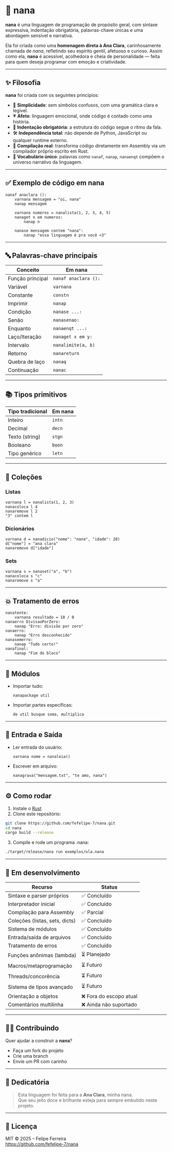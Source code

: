 # 🌸 nana

**nana** é uma linguagem de programação de propósito geral, com sintaxe expressiva, indentação obrigatória, palavras-chave únicas e uma abordagem sensível e narrativa. 

Ela foi criada como uma **homenagem direta à Ana Clara**, carinhosamente chamada de *nana*, refletindo seu espírito gentil, afetuoso e curioso. Assim como ela, **nana** é acessível, acolhedora e cheia de personalidade — feita para quem deseja programar com emoção e criatividade.

---

## ✨ Filosofia

**nana** foi criada com os seguintes princípios:

- 🌱 **Simplicidade**: sem símbolos confusos, com uma gramática clara e legível.
- 💗 **Afeto**: linguagem emocional, onde código é contado como uma história.
- 📐 **Indentação obrigatória**: a estrutura do código segue o ritmo da fala.
- 🛠️ **Independência total**: não depende de Python, JavaScript ou qualquer runtime externo.
- 🧠 **Compilação real**: transforma código diretamente em Assembly via um compilador próprio escrito em Rust.
- 🎀 **Vocabulário único**: palavras como `nanaf`, `nanap`, `nanaenqt` compõem o universo narrativo da linguagem.

---

## ✅ Exemplo de código em nana

```nana
nanaf anaclara ():
    varnana mensagem = "oi, nana"
    nanap mensagem

    varnana numeros = nanalista(1, 2, 3, 4, 5)
    nanaget n em numeros:
        nanap n

    nanase mensagem contem "nana":
        nanap "essa linguagem é pra você <3"
```

---

## 🔤 Palavras-chave principais

| Conceito        | Em nana         |
|----------------|-----------------|
| Função principal | `nanaf anaclara ():` |
| Variável       | `varnana`       |
| Constante      | `constn`        |
| Imprimir       | `nanap`         |
| Condição       | `nanase ...:`   |
| Senão          | `nanasenao:`    |
| Enquanto       | `nanaenqt ...:` |
| Laço/Iteração  | `nanaget x em y:` |
| Intervalo      | `nanalimite(a, b)` |
| Retorno        | `nanareturn`    |
| Quebra de laço | `nanaq`         |
| Continuação    | `nanac`         |

---

## 📚 Tipos primitivos

| Tipo tradicional | Em nana  |
|------------------|----------|
| Inteiro          | `intn`   |
| Decimal          | `decn`   |
| Texto (string)   | `stgn`   |
| Booleano         | `boon`   |
| Tipo genérico    | `letn`   |

---

## 🧰 Coleções

### Listas
```nana
varnana l = nanalista(1, 2, 3)
nanacoloca l 4
nanaremove l 2
"3" contem l
```

### Dicionários
```nana
varnana d = nanadicio("nome": "nana", "idade": 20)
d["nome"] = "ana clara"
nanaremove d["idade"]
```

### Sets
```nana
varnana s = nanaset("a", "b")
nanacoloca s "c"
nanaremove s "a"
```

---

## 💥 Tratamento de erros

```nana
nanatente:
    varnana resultado = 10 / 0
nanaerro DivisaoPorZero:
    nanap "Erro: divisão por zero"
nanaerro:
    nanap "Erro desconhecido"
nanasemerro:
    nanap "Tudo certo!"
nanafinal:
    nanap "Fim do bloco"
```

---

## 🔁 Módulos

- Importar tudo:
  ```nana
  nanapackage util
  ```

- Importar partes específicas:
  ```nana
  de util busque soma, multiplica
  ```

---

## 📁 Entrada e Saída

- Ler entrada do usuário:
  ```nana
  varnana nome = nanaleia()
  ```

- Escrever em arquivo:
  ```nana
  nanagrava("mensagem.txt", "te amo, nana")
  ```

---

## ⚙️ Como rodar

1. Instale o [Rust](https://www.rust-lang.org/tools/install)
2. Clone este repositório:

```bash
git clone https://github.com/fefelipe-7/nana.git
cd nana
cargo build --release
```

3. Compile e rode um programa .nana:

```bash
./target/release/nana run exemplos/ola.nana
```

---

## 🚧 Em desenvolvimento

| Recurso                       | Status     |
|------------------------------|------------|
| Sintaxe e parser próprios    | ✅ Concluído |
| Interpretador inicial        | ✅ Concluído |
| Compilação para Assembly     | ✅ Parcial  |
| Coleções (listas, sets, dicts) | ✅ Concluído |
| Sistema de módulos           | ✅ Concluído |
| Entrada/saída de arquivos    | ✅ Concluído |
| Tratamento de erros          | ✅ Concluído |
| Funções anônimas (lambda)    | ⏳ Planejado |
| Macros/metaprogramação       | ⏳ Futuro   |
| Threads/concorência          | ⏳ Futuro   |
| Sistema de tipos avançado    | ⏳ Futuro   |
| Orientação a objetos         | ❌ Fora do escopo atual |
| Comentários multilinha       | ❌ Ainda não suportado |

---

## 🧑‍💻 Contribuindo

Quer ajudar a construir a **nana**?

- Faça um fork do projeto
- Crie uma branch
- Envie um PR com carinho

---

## 💖 Dedicatória

> Esta linguagem foi feita para a **Ana Clara**, minha nana.  
> Que seu jeito doce e brilhante esteja para sempre embutido neste projeto.

---

## 📄 Licença

MIT © 2025 – Felipe Ferreira  
https://github.com/fefelipe-7/nana

